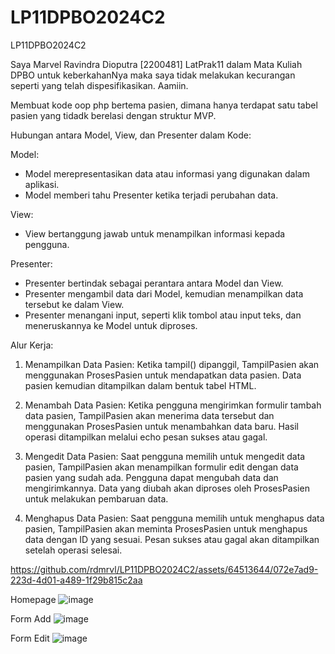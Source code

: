 # LP11DPBO2024C2
LP11DPBO2024C2

Saya Marvel Ravindra Dioputra [2200481] LatPrak11 dalam Mata Kuliah DPBO untuk keberkahanNya maka saya tidak melakukan kecurangan seperti yang telah dispesifikasikan. Aamiin.

Membuat kode oop php bertema pasien, dimana hanya terdapat satu tabel pasien yang tidadk berelasi dengan struktur MVP.

Hubungan antara Model, View, dan Presenter dalam Kode:

Model:
- Model merepresentasikan data atau informasi yang digunakan dalam aplikasi.
- Model memberi tahu Presenter ketika terjadi perubahan data.

View:
- View bertanggung jawab untuk menampilkan informasi kepada pengguna.

Presenter:
- Presenter bertindak sebagai perantara antara Model dan View.
- Presenter mengambil data dari Model, kemudian menampilkan data tersebut ke dalam View.
- Presenter menangani input, seperti klik tombol atau input teks, dan meneruskannya ke Model untuk diproses.

Alur Kerja:
1. Menampilkan Data Pasien:
  Ketika tampil() dipanggil, TampilPasien akan menggunakan ProsesPasien untuk mendapatkan data pasien.
  Data pasien kemudian ditampilkan dalam bentuk tabel HTML.

2. Menambah Data Pasien:
  Ketika pengguna mengirimkan formulir tambah data pasien, TampilPasien akan menerima data tersebut dan menggunakan ProsesPasien untuk menambahkan data baru.
  Hasil operasi ditampilkan melalui echo pesan sukses atau gagal.

3. Mengedit Data Pasien:
  Saat pengguna memilih untuk mengedit data pasien, TampilPasien akan menampilkan formulir edit dengan data pasien yang sudah ada.
  Pengguna dapat mengubah data dan mengirimkannya.
  Data yang diubah akan diproses oleh ProsesPasien untuk melakukan pembaruan data.

4. Menghapus Data Pasien:
  Saat pengguna memilih untuk menghapus data pasien, TampilPasien akan meminta ProsesPasien untuk menghapus data dengan ID yang sesuai.
  Pesan sukses atau gagal akan ditampilkan setelah operasi selesai.


https://github.com/rdmrvl/LP11DPBO2024C2/assets/64513644/072e7ad9-223d-4d01-a489-1f29b815c2aa


Homepage
![image](https://github.com/rdmrvl/LP11DPBO2024C2/assets/64513644/053cd199-5f1d-4e5e-900d-5be47a84c0f5)

Form Add
![image](https://github.com/rdmrvl/LP11DPBO2024C2/assets/64513644/ee053045-299c-419d-8575-b378f90c1cbf)

Form Edit
![image](https://github.com/rdmrvl/LP11DPBO2024C2/assets/64513644/18115527-0086-46a8-8312-bfbecc2b3c71)

